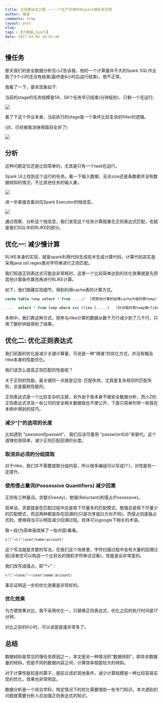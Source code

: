 ```yaml
---
title: 正则表达式之锅 —— 一个生产环境中的spark慢任务实例
author: 梅溪
comments: true
layout: post
slug: 
tags : [大数据,Spark]
date: 2017-03-06 16:01:46
---
```




## 慢任务


那天我们的安全数据分析员小Z告诉我，他的一个计算量并不大的Spark SQL作业跑了3个小时还没有结束(最终是6小时后运行结束)，很不正常。


我看了一下，基本现象如下:

当前的stage的任务规模是59，58个任务早已结束(分钟级别)，只剩一个在运行;



<img style="mergin:5px;" src="/images/task-long59.PNG">

<!--more-->



看了下这个作业本身，当前执行的stage是一个条件比较复杂的filter的逻辑。

(对，已经被我涂抹得面目全非了)

<img style="mergin:5px;" src="/images/SQL.PNG">




## 分析

这种问题定位还是比较简单的，尤其是只有一个task在运行。


Spark UI上找到这个运行的任务。看一下输入数据，无论size还是条数都并没有数据倾斜的情况，不比其他任务的输入重。



<img style="mergin:5px;" src="/images/task-running.PNG">



进一步直接去看对应Spark Executor的栈信息。



<img style="mergin:5px;" src="/images/task-thread-stack.PNG">




通过观察、分析这个栈信息，我们发现这个任务计算就重在正则表达式匹配，也就是我们SQL中的RLIKE的部分。




## 优化一: 减少慢计算

RLIKE本身的实现，就是spark利用代码生成技术生成计算代码，计算代码其实是采用java.util.regex类对字符串进行正则匹配。

我们知道正则表达式可能会非常耗时，这里一个比较简单达到的优化效果就是先把其他计算条件算完再进行RLIKE计算。

如下，我们隐藏实现细节，得到利用cache表的计算方式。

``` sql
cache table temp select * from ....//  (把其他计算的结果cache为临时表temp)

....  select * from temp where xxx rlike (.....)   (针对临时表temp做rlike计算)

```

本例中，我们靠这种方式，把参与rlike计算的数据从数千万行减少到了几千行，只用了数秒钟就得到了结果。





## 优化二: 优化正则表达式


我们前面的优化是减少关键计算量，可说是一种“降维”的优化方式，并没有触及rlike本身的性能优化。

我们该怎么提高正则匹配的性能呢？




关于正则的性能，最关键的一点就是记住:  匹配失败，尤其是复杂规则的匹配失败，总是最耗性能的。



正则表达式是一个比较复杂的主题，另外由于我本身不做安全数据分析，而小Z的正则表达式涉及一些公司的安全相关数据我也不便公开，下面只简单列举一些我在本例中用到的技巧。




### 减少"|"的选项的长度



比如遇到 "password|passwd"， 我们应该尽量用 "passw(ord|d)"来替代。这个道理也很简单，减少正则匹配回溯的长度。



### 取消非必须的分组提取


对于rlike，我们并不需要提取分组内容，所以很多编组可以写成(?:)，对性能有一定提升。



### 使用侵占量词(Possessive Quantifiers) 减少回溯


正则有三种量词。贪婪(Greedy)，勉强(Reluctant)和侵占(Possessive)。

简单说，贪婪就是在匹配过程中总是吞下尽量多的匹配模式，勉强总是吞下尽量少的匹配模式，而这两种都是存在回溯的(只是次序或曰方向不同)。而侵占则是独占式的，使用得当可以明显减少回溯过程。具体可以google下相关的术语。

取一段(为简单我改掉了一些内容)看看。


``` java
&?[^=&]*(user|name|account)
```



这个写法就是贪婪的写法，在我们这个场景里，字符扫描过程中会有大量的回溯过程(读者您可以构造一个比较长的随机字符串试试看)，性能是会非常差的。


我们改写成侵占，即"*+"：



``` java
&?[^=&una]*+(user|name|account)
```





事实证明这一步的优化效果是非常好的。




### 优化效果


为方便效果对比，我不采用优化一，只替换正则表达式，优化之后的执行时间是17分钟。

对比之前的6小时，可以说是提速非常多了。




## 总结


数据倾斜是常见的慢任务原因之一，本文是另一种情况的"数据倾斜"，即并非数据量的倾斜，而是不同的数据内容之间，计算效率相差较大的倾斜。


对于计算性能较差的算子，提前过滤好其他条件，减少计算规模是一种比较容易实现的优化，效果也非常明显。



数据分析是一个综合学科，特定情况下的优化需要借助一些专门知识。本次遇到的问题就需要分析人员加强正则表达式的知识。








